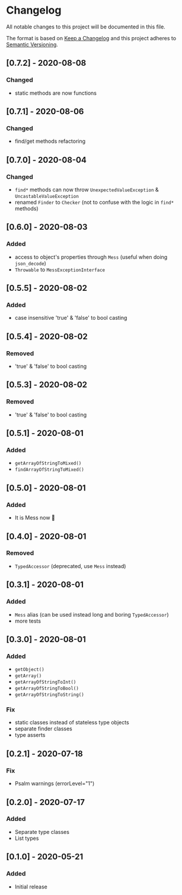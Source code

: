 # Changelog
All notable changes to this project will be documented in this file.

The format is based on [Keep a Changelog](http://keepachangelog.com/en/1.0.0/)
and this project adheres to [Semantic Versioning](http://semver.org/spec/v2.0.0.html).

## [0.7.2] - 2020-08-08
### Changed
- static methods are now functions

## [0.7.1] - 2020-08-06
### Changed
- find/get methods refactoring

## [0.7.0] - 2020-08-04
### Changed
- `find*` methods can now throw `UnexpectedValueException` & `UncastableValueException`
- renamed `Finder` to `Checker` (not to confuse with the logic in `find*` methods)

## [0.6.0] - 2020-08-03
### Added
- access to object's properties through `Mess` (useful when doing `json_decode`)
- `Throwable` to `MessExceptionInterface`

## [0.5.5] - 2020-08-02
### Added
- case insensitive 'true' & 'false' to bool casting

## [0.5.4] - 2020-08-02
### Removed
- 'true' & 'false' to bool casting

## [0.5.3] - 2020-08-02
### Removed
- 'true' & 'false' to bool casting

## [0.5.1] - 2020-08-01
### Added
- `getArrayOfStringToMixed()`
- `findArrayOfStringToMixed()`

## [0.5.0] - 2020-08-01
### Added
- It is Mess now 🍺

## [0.4.0] - 2020-08-01
### Removed
- `TypedAccessor` (deprecated, use `Mess` instead)

## [0.3.1] - 2020-08-01
### Added
- `Mess` alias (can be used instead long and boring `TypedAccessor`)
- more tests

## [0.3.0] - 2020-08-01
### Added
- `getObject()`
- `getArray()`
- `getArrayOfStringToInt()`
- `getArrayOfStringToBool()`
- `getArrayOfStringToString()`

### Fix
- static classes instead of stateless type objects
- separate finder classes
- type asserts 

## [0.2.1] - 2020-07-18
### Fix
- Psalm warnings (errorLevel="1")

## [0.2.0] - 2020-07-17
### Added
- Separate type classes
- List types

## [0.1.0] - 2020-05-21
### Added
- Initial release